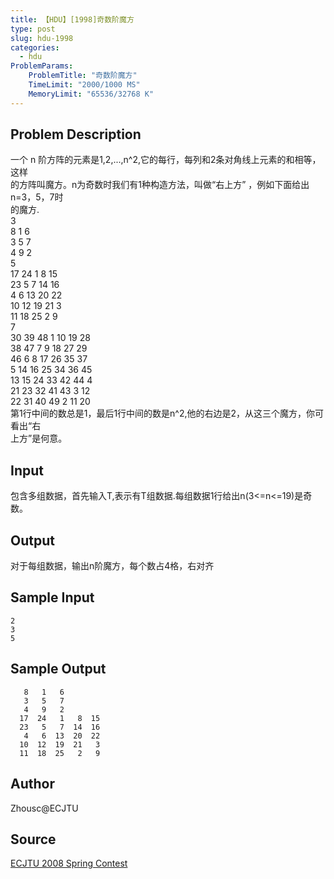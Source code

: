 ```yaml
---
title: 【HDU】[1998]奇数阶魔方
type: post
slug: hdu-1998
categories:
  - hdu
ProblemParams:
    ProblemTitle: "奇数阶魔方"
    TimeLimit: "2000/1000 MS"
    MemoryLimit: "65536/32768 K"
---
```


## Problem Description

一个 n 阶方阵的元素是1,2,...,n^2,它的每行，每列和2条对角线上元素的和相等，这样  
的方阵叫魔方。n为奇数时我们有1种构造方法，叫做“右上方” ，例如下面给出n=3，5，7时  
的魔方.  
3  
8 1 6  
3 5 7  
4 9 2  
5  
17 24 1 8 15  
23 5 7 14 16  
4 6 13 20 22  
10 12 19 21 3  
11 18 25 2 9  
7  
30 39 48 1 10 19 28  
38 47 7 9 18 27 29  
46 6 8 17 26 35 37  
5 14 16 25 34 36 45  
13 15 24 33 42 44 4  
21 23 32 41 43 3 12  
22 31 40 49 2 11 20  
第1行中间的数总是1，最后1行中间的数是n^2,他的右边是2，从这三个魔方，你可看出“右  
上方”是何意。

## Input

包含多组数据，首先输入T,表示有T组数据.每组数据1行给出n(3<=n<=19)是奇数。

## Output

对于每组数据，输出n阶魔方，每个数占4格，右对齐

## Sample Input

```
2
3
5

```

## Sample Output

```
   8   1   6
   3   5   7
   4   9   2
  17  24   1   8  15
  23   5   7  14  16
   4   6  13  20  22
  10  12  19  21   3
  11  18  25   2   9

```

## Author

Zhousc@ECJTU

## Source

[ECJTU 2008 Spring Contest](https://acm.hdu.edu.cn//search.php?field=problem&key=ECJTU+2008+Spring+Contest&source=1&searchmode=source)
